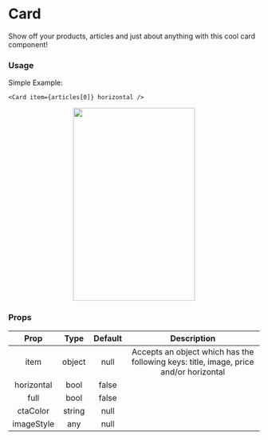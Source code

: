 # Card

Show off your products, articles and just about anything with this cool card component! 

### Usage
Simple Example: 
```
<Card item={articles[0]} horizontal />
```
<p align="center">
  <img src="https://raw.githubusercontent.com/creativetimofficial/argon-react-native/gh-pages/docs/assets/cards.png" width="244px" height="386px">
</p>


### Props
|    Prop    |  Type  | Default | Description |
|:----------:|:------:|:-------:|:-----------:|
|    item    | object |   null  |      Accepts an object which has the following keys: title, image, price and/or horizontal       |
| horizontal |  bool  |   false  |             |
|    full    |  bool  |   false  |             |
|  ctaColor  | string |   null  |             |
| imageStyle |   any  |   null  |             |

